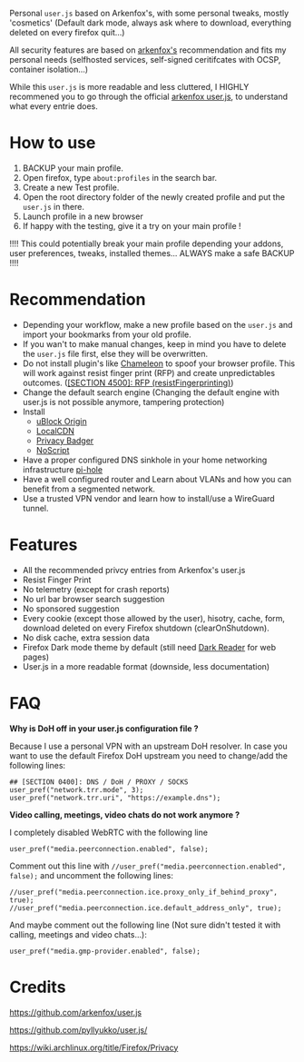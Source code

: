 Personal `user.js` based on Arkenfox's, with some personal tweaks, mostly 'cosmetics' (Default dark mode, always ask where to download, everything deleted on every firefox quit...)

All security features are based on [arkenfox's](https://github.com/arkenfox/user.js/blob/master/user.js) recommendation and fits my personal needs (selfhosted services, self-signed ceritifcates with OCSP, container isolation...)

While this `user.js` is more readable and less cluttered, I HIGHLY recommened you to go through the official [arkenfox user.js](https://github.com/arkenfox/user.js/blob/master/user.js), to understand what every entrie does.

# How to use
1) BACKUP your main profile. 
2) Open firefox, type `about:profiles` in the search bar.
3) Create a new Test profile.
4) Open the root directory folder of the newly created profile and put the `user.js` in there.
5) Launch profile in a new browser
6) If happy with the testing, give it a try on your main profile !

!!!! This could potentially break your main profile depending your addons, user preferences, tweaks, installed themes... ALWAYS make a safe BACKUP !!!!

# Recommendation
- Depending your workflow, make a new profile based on the `user.js` and import your bookmarks from your old profile. 
- If you wan't to make manual changes, keep in mind you have to delete the `user.js` file first, else they will be overwritten.
- Do not install plugin's like [Chameleon](https://addons.mozilla.org/en-US/firefox/addon/chameleon-ext/) to spoof your browser profile. This will work against resist finger print (RFP) and create unpredictables outcomes. ([[SECTION 4500]: RFP (resistFingerprinting)](https://github.com/arkenfox/user.js/blob/33a84b608c8a1f871c6ce9c4d2b932dc57078fae/user.js#L713C1-L713C48))
- Change the default search engine (Changing the default engine with user.js is not possible anymore, tampering protection)
- Install
  - [uBlock Origin](https://addons.mozilla.org/en-GB/firefox/addon/ublock-origin/)
  - [LocalCDN](https://addons.mozilla.org/en-GB/firefox/addon/localcdn-fork-of-decentraleyes/)
  - [Privacy Badger](https://addons.mozilla.org/en-GB/firefox/addon/privacy-badger17/)
  - [NoScript](https://addons.mozilla.org/en-GB/firefox/addon/noscript/)
- Have a proper configured DNS sinkhole in your home networking infrastructure [pi-hole](https://pi-hole.net/)
- Have a well configured router and Learn about VLANs and how you can benefit from a segmented network.
- Use a trusted VPN vendor and learn how to install/use a WireGuard tunnel.

# Features
- All the recommended privcy entries from Arkenfox's user.js
- Resist Finger Print
- No telemetry (except for crash reports)
- No url bar browser search suggestion
- No sponsored suggestion
- Every cookie (except those allowed by the user), hisotry, cache, form, download deleted on every Firefox shutdown (clearOnShutdown).
- No disk cache, extra session data
- Firefox Dark mode theme by default (still need [Dark Reader](https://addons.mozilla.org/en-GB/firefox/addon/darkreader/) for web pages)
- User.js in a more readable format (downside, less documentation)
# FAQ
**Why is DoH off in your user.js configuration file ?**

Because I use a personal VPN with an upstream DoH resolver. In case you want to use the default Firefox DoH upstream you need to change/add the following lines:
```
## [SECTION 0400]: DNS / DoH / PROXY / SOCKS 
user_pref("network.trr.mode", 3);
user_pref("network.trr.uri", "https://example.dns");
```
**Video calling, meetings, video chats do not work anymore ?**

I completely disabled WebRTC with the following line
```
user_pref("media.peerconnection.enabled", false);
```
Comment out this line with `//user_pref("media.peerconnection.enabled", false);` and uncomment the following lines:
```
//user_pref("media.peerconnection.ice.proxy_only_if_behind_proxy", true);
//user_pref("media.peerconnection.ice.default_address_only", true);
```
And maybe comment out the following line (Not sure didn't tested it with calling, meetings and video chats...):
```
user_pref("media.gmp-provider.enabled", false);
```

# Credits
https://github.com/arkenfox/user.js

https://github.com/pyllyukko/user.js/

https://wiki.archlinux.org/title/Firefox/Privacy
